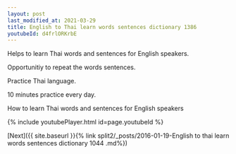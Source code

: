 ```yaml
---
layout: post
last_modified_at: 2021-03-29
title: English to Thai learn words sentences dictionary 1386 
youtubeId: d4frlORKrbE
---
```

 
 
Helps to learn Thai words and sentences for English speakers.

Opportunitiy to repeat the words sentences. 

Practice Thai language. 
 
10 minutes practice every day. 
 
How to learn Thai words and sentences for English speakers 
 
{% include youtubePlayer.html id=page.youtubeId %}
 
 
[Next]({{ site.baseurl }}{% link  split2/_posts/2016-01-19-English to thai learn words sentences dictionary 1044 .md%})
 
